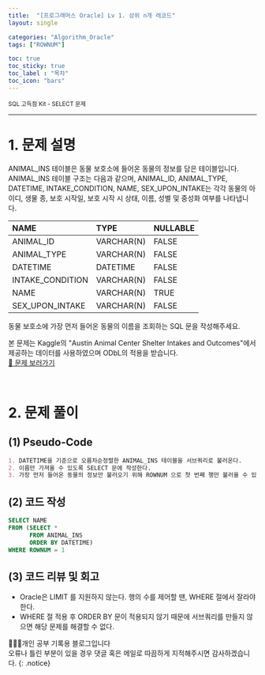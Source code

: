 ```yaml
---
title:  "[프로그래머스 Oracle] Lv 1. 상위 n개 레코드"
layout: single

categories: "Algorithm_Oracle"
tags: ["ROWNUM"]

toc: true
toc_sticky: true
toc_label : "목차"
toc_icon: "bars"
---
```


<small>SQL 고득점 Kit - SELECT 문제</small>

***

# 1. 문제 설명
ANIMAL_INS 테이블은 동물 보호소에 들어온 동물의 정보를 담은 테이블입니다. 
<br>ANIMAL_INS 테이블 구조는 다음과 같으며, ANIMAL_ID, ANIMAL_TYPE, DATETIME, INTAKE_CONDITION, NAME, SEX_UPON_INTAKE는 각각 동물의 아이디, 생물 종, 보호 시작일, 보호 시작 시 상태, 이름, 성별 및 중성화 여부를 나타냅니다.

|NAME|	TYPE|	NULLABLE|
|:---|:-----|:----------|
|ANIMAL_ID|	VARCHAR(N)|	FALSE|
|ANIMAL_TYPE|	VARCHAR(N)|	FALSE|
|DATETIME|	DATETIME|	FALSE|
|INTAKE_CONDITION|	VARCHAR(N)|	FALSE|
|NAME|	VARCHAR(N)|	TRUE|
|SEX_UPON_INTAKE|	VARCHAR(N)|	FALSE|

동물 보호소에 가장 먼저 들어온 동물의 이름을 조회하는 SQL 문을 작성해주세요.

본 문제는 Kaggle의 "Austin Animal Center Shelter Intakes and Outcomes"에서 제공하는 데이터를 사용하였으며 ODbL의 적용을 받습니다.
<br>[👀 문제 보러가기](https://school.programmers.co.kr/learn/courses/30/lessons/59405?language=oracle)

<br>

# 2. 문제 풀이
## (1) Pseudo-Code
```markdown
1. DATETIME을 기준으로 오름차순정렬한 ANIMAL_INS 테이블을 서브쿼리로 불러온다.
2. 이름만 가져올 수 있도록 SELECT 문에 작성한다.
3. 가장 먼저 들어온 동물의 정보만 불러오기 위해 ROWNUM 으로 첫 번째 행만 불러올 수 있는 조건문을 작성한다.
```

## (2) 코드 작성
```sql
SELECT NAME
FROM (SELECT *
      FROM ANIMAL_INS
      ORDER BY DATETIME)
WHERE ROWNUM = 1
```

## (3) 코드 리뷰 및 회고
- Oracle은 LIMIT 를 지원하지 않는다. 행의 수를 제어할 땐, WHERE 절에서 잘라야한다.
- WHERE 절 적용 후 ORDER BY 문이 적용되지 않기 때문에 서브쿼리를 만들지 않으면 해당 문제를 해결할 수 없다.

👩🏻‍💻개인 공부 기록용 블로그입니다
<br>오류나 틀린 부분이 있을 경우 댓글 혹은 메일로 따끔하게 지적해주시면 감사하겠습니다.
{: .notice}